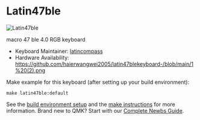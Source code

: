 # Latin47ble

![Latin47ble](https://github.com/latincompass/latin64BLE-kb)

macro 47 ble 4.0 RGB keyboard

* Keyboard Maintainer: [latincompass](https://github.com/latincompass)
* Hardware Availability: https://github.com/haierwangwei2005/latin47blekeyboard-/blob/main/1%20(2).png

Make example for this keyboard (after setting up your build environment):

    make latin47ble:default

See the [build environment setup](https://docs.qmk.fm/#/getting_started_build_tools) and the [make instructions](https://docs.qmk.fm/#/getting_started_make_guide) for more information. Brand new to QMK? Start with our [Complete Newbs Guide](https://docs.qmk.fm/#/newbs).

